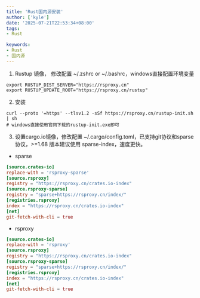 ```yaml
---
title: 'Rust国内源安装'
author: ['kyle']
date: '2025-07-21T22:53:34+08:00'
tags:
- Rust

keywords:
- Rust
- 国内源
---
```


1. Rustup 镜像， 修改配置 ~/.zshrc or ~/.bashrc，windows直接配置环境变量
```shell
export RUSTUP_DIST_SERVER="https://rsproxy.cn"
export RUSTUP_UPDATE_ROOT="https://rsproxy.cn/rustup"
```

2. 安装
```shell
curl --proto '=https' --tlsv1.2 -sSf https://rsproxy.cn/rustup-init.sh | sh
# windows直接使用官网下载的rustup-init.exe即可
```
3. 设置cargo.io镜像，修改配置 ~/.cargo/config.toml，已支持git协议和sparse协议，>=1.68 版本建议使用 sparse-index，速度更快。
* sparse
```toml
[source.crates-io]
replace-with = 'rsproxy-sparse'
[source.rsproxy]
registry = "https://rsproxy.cn/crates.io-index"
[source.rsproxy-sparse]
registry = "sparse+https://rsproxy.cn/index/"
[registries.rsproxy]
index = "https://rsproxy.cn/crates.io-index"
[net]
git-fetch-with-cli = true
```

* rsproxy
```toml
[source.crates-io]
replace-with = 'rsproxy'
[source.rsproxy]
registry = "https://rsproxy.cn/crates.io-index"
[source.rsproxy-sparse]
registry = "sparse+https://rsproxy.cn/index/"
[registries.rsproxy]
index = "https://rsproxy.cn/crates.io-index"
[net]
git-fetch-with-cli = true
```